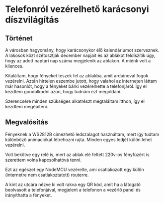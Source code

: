 Telefonról vezérelhető karácsonyi díszvilágítás
=============================================

Történet
--------
A városban hagyomány, hogy karácsonykor élő kalendáriumot szerveznek. A lakosok közt szétosztják december napjait és az ablakot feldíszítik úgy, hogy az adott naptári nap száma megjelenik az ablakon. A miénk volt a kilences.

Kitaláltam, hogy fényeket teszek fel az ablakba, amit arduinoval fogok vezérelni. Aztán hirtelen eszembe jutott, hogy valahol az interneten láttam már hasonlót, hogy a fényeket bárki vezérelhette a telefonjáról. Így el kezdtem gondolkodni azon, hogy tudnám ezt megoldani.

Szerencsére minden szükséges alkatrészt megtaláltam itthon, így el kezdtem megépíteni.

Megvalósítás
-----------
Fényeknek a WS2812B címezhető ledszalagot használtam, mert így tudtam különböző animációkat létrehozni rajta. Minden egyes ledjét külön lehet vezérelni.

Volt bekötve egy relé is, mert az ablak elé feltett 220v-os fényfüzért is szerettem volna kapcsolhatóvá tenni.

Ezt az egészet egy NodeMCU vezérelte, ami csatlakozott egy külön (internetre nem csatlakoztatott) routerre.

A kint az utcára nézve ki volt rakva egy QR kód, amit ha a látogató beolvasott a telefonjával, megjelent a telefonon a vezérlő panel és irányíthatta a fényeket.
